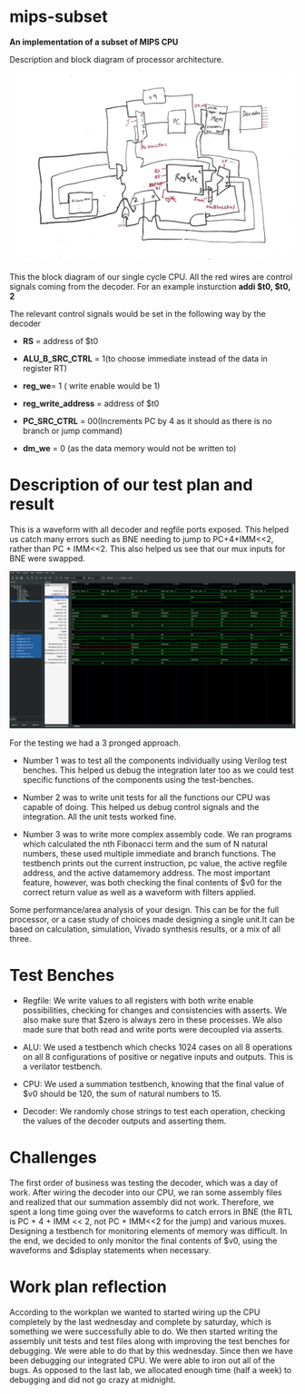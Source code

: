 # mips-subset
**An implementation of a subset of MIPS CPU**



 Description and block diagram of  processor architecture.

![alt text](https://github.com/concavegit/mips-subset/blob/master/CPU%20schematic.jpg
)

This the block diagram of our single cycle CPU. All the red wires are control signals coming from the decoder. 
For an example insturction **addi $t0, $t0, 2**

The relevant control signals would be set in the following way by the decoder


- **RS** = address of $t0


- **ALU_B_SRC_CTRL** = 1(to choose immediate instead of the data in register RT)


- **reg_we**= 1 ( write enable would be 1)


- **reg_write_address** = address of $t0


- **PC_SRC_CTRL** = 00(Increments PC by 4 as it should as there is no branch or jump command)


- **dm_we** = 0 (as the data memory would not be written to)




# Description of our test plan and result
This is a waveform with all decoder and regfile ports exposed. This helped us catch many errors such as BNE needing to jump to PC+4+IMM<<2, rather than PC + IMM<<2. This also helped us see that our mux inputs for BNE were swapped.

![](res/gtkwave.png)

For the testing we had a 3 pronged approach. 

- Number 1 was to test all the components individually using Verilog test benches. This helped us debug the integration later too as we could test specific functions of the components using the test-benches.

- Number 2 was to write unit tests for all the functions our CPU was capable of doing. This helped us debug control signals and the integration. All the unit tests worked fine.

- Number 3 was to write more complex assembly code. We ran programs which calculated the nth Fibonacci term and the sum of N natural numbers, these used multiple immediate and branch functions.
  The testbench prints out the current instruction, pc value, the active regfile address, and the active datamemory address.
  The most important feature, however, was both checking the final contents of $v0 for the correct return value as well as a waveform with filters applied.
  
Some performance/area analysis of your design. This can be for the full processor, or a case study of choices made designing a single unit.It can be based on calculation, simulation, Vivado synthesis results, or a mix of all three.

# Test Benches

- Regfile: We write values to all registers with both write enable possibilities, checking for changes and consistencies with asserts. We also make sure that $zero is always zero in these processes. We also made sure that both read and write ports were decoupled via asserts.

- ALU: We used a testbench which checks 1024 cases on all 8 operations on all 8 configurations of positive or negative inputs and outputs. This is a verilator testbench.

- CPU: We used a summation testbench, knowing that the final value of $v0 should be 120, the sum of natural numbers to 15.

- Decoder: We randomly chose strings to test each operation, checking the values of the decoder outputs and asserting them.

# Challenges
The first order of business was testing the decoder, which was a day of work.
After wiring the decoder into our CPU, we ran some assembly files and realized that our summation assembly did not work.
Therefore, we spent a long time going over the waveforms to catch errors in BNE (the RTL is PC + 4 + IMM << 2, not PC + IMM<<2 for the jump) and various muxes.
Designing a testbench for monitoring elements of memory was difficult.
In the end, we decided to only monitor the final contents of $v0, using the waveforms and $display statements when necessary.

# Work plan reflection

According to the workplan we wanted to started wiring up the CPU completely by the last wednesday and complete by saturday, which is something we were successfully able to do. We then started writing the assembly unit tests and test files along with improving the test benches for debugging. We were able to do that by this wednesday. Since then we have been debugging our integrated CPU. We were able to iron out all of the bugs.
As opposed to the last lab, we allocated enough time (half a week) to debugging and did not go crazy at midnight.
